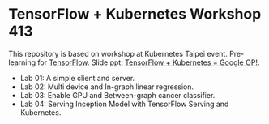 # TensorFlow + Kubernetes Workshop 413
This repository is based on workshop at Kubernetes Taipei event. Pre-learning for [TensorFlow](https://hackmd.io/s/HJxsUvOpg). Slide ppt: [TensorFlow + Kubernetes = Google OP!](https://drive.google.com/file/d/0B75zg6bt8JyKcTRJaFJFVFFKLVk/view?usp=sharing).

- Lab 01: A simple client and server.
- Lab 02: Multi device and In-graph linear regression.
- Lab 03: Enable GPU and Between-graph cancer classifier.
- Lab 04: Serving Inception Model with TensorFlow Serving and Kubernetes.
